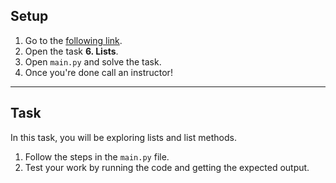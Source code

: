 ## Setup

1. Go to the [following link](https://replit.com/@InstructorCODED/6-Lists#main.py).
2. Open the task **6. Lists**.
3. Open `main.py` and solve the task.
4. Once you're done call an instructor!

---

## Task

In this task, you will be exploring lists and list methods.

1. Follow the steps in the `main.py` file.
2. Test your work by running the code and getting the expected output.
